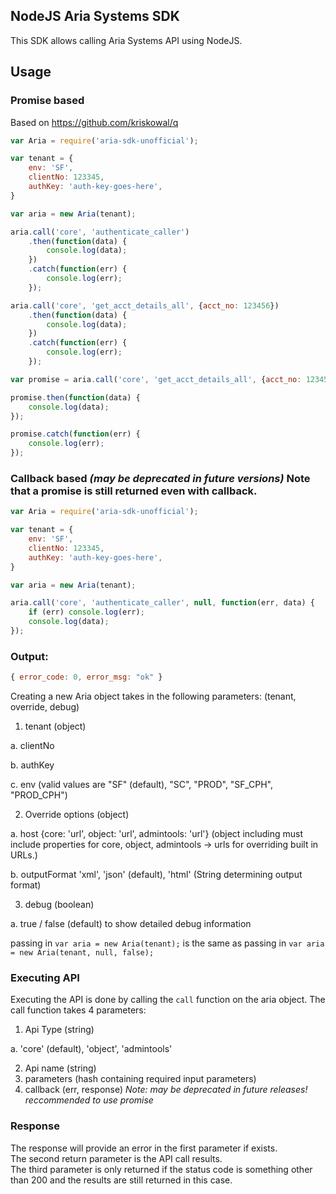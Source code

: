## NodeJS Aria Systems SDK
This SDK allows calling Aria Systems API using NodeJS.

## Usage

### Promise based
Based on https://github.com/kriskowal/q
```javascript
var Aria = require('aria-sdk-unofficial');

var tenant = {
    env: 'SF',
    clientNo: 123345,
    authKey: 'auth-key-goes-here',
}

var aria = new Aria(tenant);

aria.call('core', 'authenticate_caller')
    .then(function(data) {
        console.log(data);
    })
    .catch(function(err) {
        console.log(err);
    });
```

```javascript
aria.call('core', 'get_acct_details_all', {acct_no: 123456})
    .then(function(data) {
        console.log(data);
    })
    .catch(function(err) {
        console.log(err);
    });
```

```javascript
var promise = aria.call('core', 'get_acct_details_all', {acct_no: 123456});

promise.then(function(data) {
    console.log(data);
});

promise.catch(function(err) {
    console.log(err);
});
```

### Callback based *(may be deprecated in future versions)*  Note that a promise is still returned even with callback.
```javascript
var Aria = require('aria-sdk-unofficial');

var tenant = {
    env: 'SF',
    clientNo: 123345,
    authKey: 'auth-key-goes-here',
}

var aria = new Aria(tenant);

aria.call('core', 'authenticate_caller', null, function(err, data) {
    if (err) console.log(err);
    console.log(data);
});
```
### Output:
```javascript
{ error_code: 0, error_msg: "ok" }
```

Creating a new Aria object takes in the following parameters:
(tenant, override, debug)

1. tenant (object)

  a. clientNo
  
  b. authKey
  
  c. env (valid values are "SF" (default), "SC", "PROD", "SF_CPH", "PROD_CPH")

2. Override options (object)

  a. host {core: 'url', object: 'url', admintools: 'url'} (object including must include properties for core, object, admintools -> urls for overriding built in URLs.) 

  b. outputFormat 'xml', 'json' (default), 'html' (String determining output format)

3. debug (boolean)

  a. true / false (default) to show detailed debug information

passing in `var aria = new Aria(tenant);` is the same as passing in `var aria = new Aria(tenant, null, false);`  

### Executing API

Executing the API is done by calling the `call` function on the aria object.  The call function takes 4 parameters:

1. Api Type (string)

a. 'core' (default), 'object', 'admintools'

2. Api name (string)
3. parameters (hash containing required input parameters)
4. callback (err, response) *Note: may be deprecated in future releases! reccommended to use promise*

### Response
The response will provide an error in the first parameter if exists.  
The second return parameter is the API call results.  
The third parameter is only returned if the status code is something other than 200 and the results are still returned in this case.

